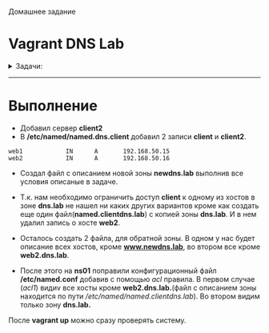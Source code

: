Домашнее задание

# Vagrant DNS Lab
<details>
<summary> Задачи: </summary> 

настраиваем split-dns
взять стенд https://github.com/erlong15/vagrant-bind
добавить еще один сервер client2
завести в зоне dns.lab 
имена
web1 - смотрит на клиент1
web2 смотрит на клиент2

завести еще одну зону newdns.lab
завести в ней запись
www - смотрит на обоих клиентов

настроить split-dns
клиент1 - видит обе зоны, но в зоне dns.lab только web1

клиент2 видит только dns.lab

</details>

_____________________________________________

# Выполнение

- Добавил сервер **client2**
- В **/etc/named/named.dns.client** добавил 2 записи **client** и **client2**.

````
web1            IN      A       192.168.50.15
web2            IN      A       192.168.50.16
````
- Создал файл с описанием новой зоны **newdns.lab** выполнив все условия описаные в задаче.

- Т.к. нам необходимо ограничить доступ **client** к одному из хостов в зоне **dns.lab** не нашел ни каких других вариантов кроме как создать еще один файл(**named.clientdns.lab**) с копией зоны **dns.lab**. И в нем удалил запись о хосте **web2**.

- Осталось создать 2 файла, для обратной зоны. В одном у нас будет описание всех хостов, кроме **www.newdns.lab**, во втором все кроме **web2.dns.lab**.

- После этого на **ns01** поправили конфигурационный файл **/etc/named.conf** добавив с помощью *acl* правила. В первом случае (*acl1*) видиv все хосты кроме **web2.dns.lab.**(файл с описанием зоны находится по пути */etc/named/named.clientdns.lab*).
Во втором видим только зону **dns.lab.**

После **vagrant up** можно сразу проверять систему.
